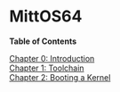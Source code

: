 # MittOS64

**Table of Contents**

[Chapter 0: Introduction](0_Introduction.md)<br>
[Chapter 1: Toolchain](1_Toolchain.md)<br>
[Chapter 2: Booting a Kernel](2_A_Bootable_Kernel.md)<br>

